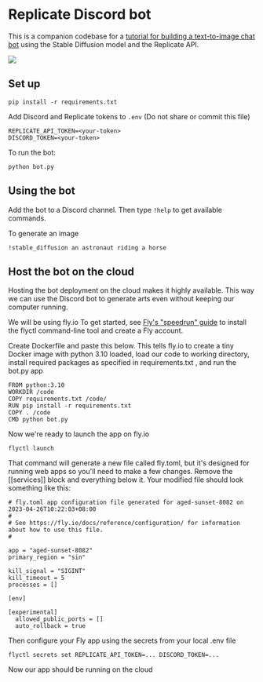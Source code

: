 # Replicate Discord bot

This is a companion codebase for a [tutorial for building a text-to-image chat bot](https://replicate.com/blog/build-a-robot-artist-for-your-discord-server-with-stable-diffusion) using the Stable Diffusion model and the Replicate API.

<img src="https://replicate.com/static/blog/discord-bot/dreaming-of-rabbits.png">

## Set up

```
pip install -r requirements.txt
```

Add Discord and Replicate tokens to `.env` (Do not share or commit this file)

```
REPLICATE_API_TOKEN=<your-token>
DISCORD_TOKEN=<your-token>
```

To run the bot:

```
python bot.py
```

## Using the bot

Add the bot to a Discord channel. Then type `!help` to get available commands.

To generate an image

```
!stable_diffusion an astronaut riding a horse
```

## Host the bot on the cloud
Hosting the bot deployment on the cloud makes it highly available. This way we can use the Discord bot to generate arts even without keeping our computer running.

We will be using fly.io 
To get started, see [Fly's "speedrun" guide](https://fly.io/docs/speedrun/) to install the flyctl command-line tool and create a Fly account.

Create Dockerfile and paste this below. This tells fly.io to create a tiny Docker image with python 3.10 loaded, load our code to working directory, install required packages as specified in requirements.txt , and run the bot.py app

```
FROM python:3.10
WORKDIR /code
COPY requirements.txt /code/
RUN pip install -r requirements.txt
COPY . /code
CMD python bot.py
```
Now we're ready to launch the app on fly.io
```
flyctl launch
```
That command will generate a new file called fly.toml, but it's designed for running web apps so you'll need to make a few changes. Remove the [[services]] block and everything below it. Your modified file should look something like this:
```
# fly.toml app configuration file generated for aged-sunset-8082 on 2023-04-26T10:22:03+08:00
#
# See https://fly.io/docs/reference/configuration/ for information about how to use this file.
#

app = "aged-sunset-8082"
primary_region = "sin"

kill_signal = "SIGINT"
kill_timeout = 5
processes = []

[env]

[experimental]
  allowed_public_ports = []
  auto_rollback = true
```
Then configure your Fly app using the secrets from your local .env file
```
flyctl secrets set REPLICATE_API_TOKEN=... DISCORD_TOKEN=...
```
Now our app should be running on the cloud
